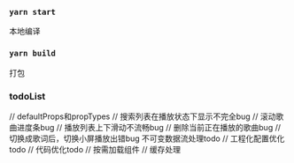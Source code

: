 ### `yarn start`

本地编译

### `yarn build`

打包

### todoList

// defaultProps和propTypes
// 搜索列表在播放状态下显示不完全bug
// 滚动歌曲进度条bug
// 播放列表上下滑动不流畅bug
// 删除当前正在播放的歌曲bug
// 切换成歌词后，切换小屏播放出错bug
不可变数据流处理todo
// 工程化配置优化todo
// 代码优化todo
// 按需加载组件
// 缓存处理
